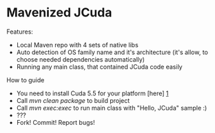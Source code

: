Mavenized JCuda
============

Features:

* Local Maven repo with 4 sets of native libs
* Auto detection of OS family name and it's architecture (it's allow, to choose needed dependencies automatically)
* Running any main class, that contained JCuda code easily

How to guide

* You need to install Cuda 5.5 for your platform [here] [1]
* Call _mvn clean package_ to build project
* Call _mvn exec:exec_ to run main class with "Hello, JCuda" sample :)
* ???
* Fork! Commit! Report bugs!


[1]: https://developer.nvidia.com/cuda-downloads       "here"